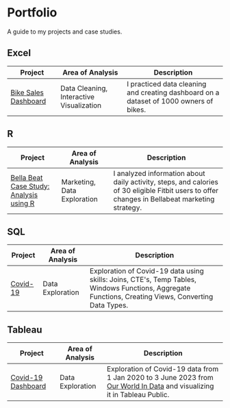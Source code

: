 # Portfolio
A guide to my projects and case studies.

## Excel

| Project | Area of Analysis | Description |
| ------------- | ------------- | -------------|
| [Bike Sales Dashboard](https://https://github.com/IrinaShafeeva/bike_sales_dashboard/blob/main/README.md) | Data Cleaning, Interactive Visualization | I practiced data cleaning and creating dashboard on a dataset of 1000 owners of bikes.|

## R

| Project | Area of Analysis | Description |
| ------------- | ------------- | -------------|
|[ Bella Beat Case Study: Analysis using R ](https://github.com/IrinaShafeeva/Portfolio/blob/main/bella-beat-case-study-analysis-using-r.ipynb) | Marketing, Data Exploration  |  I analyzed information about daily activity, steps, and calories of 30 eligible Fitbit users to offer changes in Bellabeat marketing strategy. |

## SQL

| Project | Area of Analysis | Description |
| ------------- | ------------- | -------------|
| [Covid-19](https://github.com/IrinaShafeeva/SQL_Project/blob/main/SQLQueryProject.sql) | Data Exploration | Exploration of Covid-19 data using skills: Joins, CTE's, Temp Tables, Windows Functions, Aggregate Functions, Creating Views, Converting Data Types. |

## Tableau

| Project | Area of Analysis | Description |
| ------------- | ------------- | -------------|
| [Covid-19 Dashboard](https://github.com/IrinaShafeeva/Covid19-Tableau-Dashboard) | Data Exploration | Exploration of Covid-19 data from 1 Jan 2020 to 3 June 2023 from [Our World In Data](https://ourworldindata.org/covid-deaths) and visualizing it in Tableau Public. |
